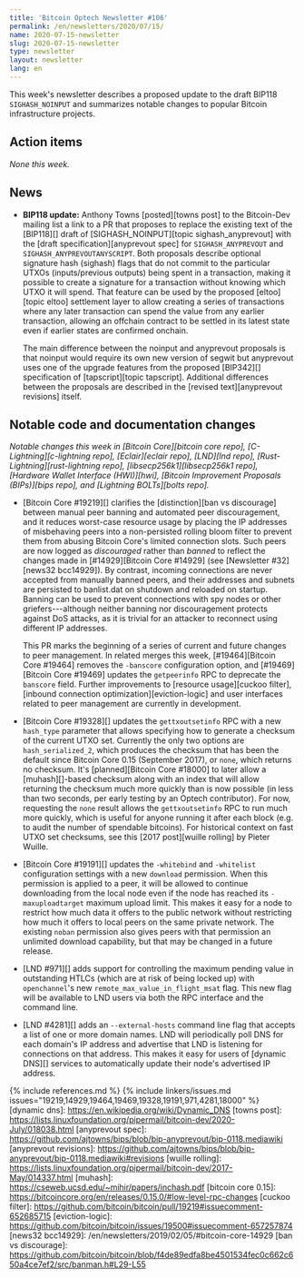 ```yaml
---
title: 'Bitcoin Optech Newsletter #106'
permalink: /en/newsletters/2020/07/15/
name: 2020-07-15-newsletter
slug: 2020-07-15-newsletter
type: newsletter
layout: newsletter
lang: en
---
```

This week's newsletter describes a proposed update to the draft BIP118
`SIGHASH_NOINPUT` and summarizes notable changes to popular Bitcoin
infrastructure projects.

## Action items

*None this week.*

## News

- **BIP118 update:** Anthony Towns [posted][towns post] to the
  Bitcoin-Dev mailing list a link to a PR that proposes to replace the
  existing text of the [BIP118][] draft of [SIGHASH_NOINPUT][topic
  sighash_anyprevout] with the [draft specification][anyprevout spec] for
  `SIGHASH_ANYPREVOUT` and `SIGHASH_ANYPREVOUTANYSCRIPT`.  Both
  proposals describe optional signature hash (sighash) flags that do not
  commit to the particular UTXOs (inputs/previous outputs) being spent
  in a transaction, making it possible to create a signature for a
  transaction without knowing which UTXO it will spend.  That feature can
  be used by the proposed [eltoo][topic eltoo] settlement layer to allow
  creating a series of transactions where any later transaction can
  spend the value from any earlier transaction, allowing an offchain
  contract to be settled in its latest state even if earlier states are
  confirmed onchain.

    The main difference between the noinput and anyprevout proposals is
    that noinput would require its own new version of segwit but
    anyprevout uses one of the upgrade features from the proposed [BIP342][]
    specification of [tapscript][topic tapscript].  Additional
    differences between the proposals are described in the [revised
    text][anyprevout revisions] itself.

## Notable code and documentation changes

*Notable changes this week in [Bitcoin Core][bitcoin core repo],
[C-Lightning][c-lightning repo], [Eclair][eclair repo], [LND][lnd repo],
[Rust-Lightning][rust-lightning repo], [libsecp256k1][libsecp256k1 repo],
[Hardware Wallet Interface (HWI)][hwi], [Bitcoin Improvement Proposals
(BIPs)][bips repo], and [Lightning BOLTs][bolts repo].*

- [Bitcoin Core #19219][] clarifies the [distinction][ban vs discourage] between manual peer banning
  and automated peer discouragement, and it reduces worst-case resource usage
  by placing the IP addresses of misbehaving peers into a non-persisted rolling bloom filter to
  prevent them from abusing Bitcoin Core's limited connection slots. Such peers are now
  logged as *discouraged* rather than *banned* to reflect the changes made in
  [#14929][Bitcoin Core #14929] (see [Newsletter #32][news32 bcc14929]).
  By contrast, incoming connections are never accepted
  from manually banned peers, and their addresses and subnets are persisted to
  banlist.dat on shutdown and reloaded on startup. Banning can be used to
  prevent connections with spy nodes or other griefers---although neither banning nor discouragement protects
  against DoS attacks, as it is trivial for an attacker to reconnect using
  different IP addresses.

  This PR marks the beginning of a series of current and future changes to peer
  management. In related merges this week, [#19464][Bitcoin Core #19464] removes the
  `-banscore` configuration option, and [#19469][Bitcoin Core #19469] updates the
  `getpeerinfo` RPC to deprecate the `banscore` field.  Further improvements to
  [resource usage][cuckoo filter], [inbound connection optimization][eviction-logic]
  and user interfaces related to peer management are currently in development.

- [Bitcoin Core #19328][] updates the `gettxoutsetinfo` RPC with a new
  `hash_type` parameter that allows specifying how to generate a
  checksum of the current UTXO set.  Currently the only two options are
  `hash_serialized_2`, which produces the checksum that has been the
  default since Bitcoin Core 0.15 (September 2017), or `none`, which
  returns no checksum.  It's [planned][Bitcoin Core #18000] to later
  allow a [muhash][]-based checksum along with an index that will allow
  returning the checksum much more quickly than is now possible (in less
  than two seconds, per early testing by an Optech contributor).  For
  now, requesting the `none` result allows the `gettxoutsetinfo` RPC to
  run much more quickly, which is useful for anyone running it after
  each block (e.g. to audit the number of spendable bitcoins).  For
  historical context on fast UTXO set checksums, see this [2017
  post][wuille rolling] by Pieter Wuille.

- [Bitcoin Core #19191][] updates the `-whitebind` and `-whitelist`
  configuration settings with a new `download` permission.  When this
  permission is applied to a peer, it will be allowed to continue
  downloading from the local node even if the node has reached its
  `-maxuploadtarget` maximum upload limit.  This makes it easy for a
  node to restrict how much data it offers to the public network
  without restricting how much it offers to local peers on the same
  private network.  The existing `noban` permission also gives peers
  with that permission an unlimited download capability, but that may be
  changed in a future release.

- [LND #971][] adds support for controlling the maximum pending value in
  outstanding HTLCs (which are at risk of being locked up) with `openchannel`'s
  new `remote_max_value_in_flight_msat` flag. This new flag will be available to
  LND users via both the RPC interface and the command line.

- [LND #4281][] adds an `--external-hosts` command line flag that accepts
  a list of one or more domain names.  LND will periodically poll DNS
  for each domain's IP address and advertise that LND is listening for
  connections on that address.  This makes it easy for users of [dynamic
  DNS][] services to automatically update their node's advertised IP
  address.

{% include references.md %}
{% include linkers/issues.md issues="19219,14929,19464,19469,19328,19191,971,4281,18000" %}
[dynamic dns]: https://en.wikipedia.org/wiki/Dynamic_DNS
[towns post]: https://lists.linuxfoundation.org/pipermail/bitcoin-dev/2020-July/018038.html
[anyprevout spec]: https://github.com/ajtowns/bips/blob/bip-anyprevout/bip-0118.mediawiki
[anyprevout revisions]: https://github.com/ajtowns/bips/blob/bip-anyprevout/bip-0118.mediawiki#revisions
[wuille rolling]: https://lists.linuxfoundation.org/pipermail/bitcoin-dev/2017-May/014337.html
[muhash]: https://cseweb.ucsd.edu/~mihir/papers/inchash.pdf
[bitcoin core 0.15]: https://bitcoincore.org/en/releases/0.15.0/#low-level-rpc-changes
[cuckoo filter]: https://github.com/bitcoin/bitcoin/pull/19219#issuecomment-652685715
[eviction-logic]: https://github.com/bitcoin/bitcoin/issues/19500#issuecomment-657257874
[news32 bcc14929]: /en/newsletters/2019/02/05/#bitcoin-core-14929
[ban vs discourage]: https://github.com/bitcoin/bitcoin/blob/f4de89edfa8be4501534fec0c662c650a4ce7ef2/src/banman.h#L29-L55
